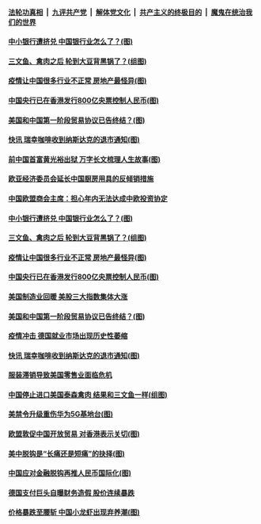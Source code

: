 ####  [法轮功真相](../../../../basic/blob/master/README.md?t=06250302) &nbsp;|&nbsp; [九评共产党](../../../../9ping.md/blob/master/README.md?t=06250302) &nbsp;|&nbsp; [解体党文化](../../../../jtdwh.md/blob/master/README.md?t=06250302)  &nbsp;|&nbsp; [共产主义的终极目的](../../../../gczydzjmd.md/blob/master/README.md?t=06250302) &nbsp;|&nbsp; [魔鬼在统治我们的世界](../../../../mgztzwmdsj.md/blob/master/README.md?t=06250302) 

#### [中小银行遭挤兑 中国银行业怎么了？(图)](../pages/p5/937574.md?t=06250302) 

#### [三文鱼、禽肉之后 轮到大豆背黑锅了？(组图)](../pages/p5/937480.md?t=06250302) 

#### [疫情让中国很多行业不正常 房地产最怪异(图)](../pages/p5/937485.md?t=06250302) 

#### [中国央行已在香港发行800亿央票控制人民币(图)](../pages/p5/937478.md?t=06250302) 

#### [美国和中国第一阶段贸易协议已告终结？(图)](../pages/p5/937467.md?t=06250302) 

#### [快讯 瑞幸咖啡收到纳斯达克的退市通知(图)](../pages/p5/937459.md?t=06250302) 

#### [前中国首富黄光裕出狱 万字长文梳理人生故事(图)](../pages/p5/937586.md?t=06250302) 

#### [欧亚经济委员会延长中国厨房用具的反倾销措施](../pages/p5/937582.md?t=06250302) 

#### [中国欧盟商会主席：担心年内无法达成中欧投资协定](../pages/p5/937575.md?t=06250302) 

#### [中小银行遭挤兑 中国银行业怎么了？(图)](../pages/p5/937574.md?t=06250302) 

#### [三文鱼、禽肉之后 轮到大豆背黑锅了？(组图)](../pages/p5/937480.md?t=06250302) 

#### [疫情让中国很多行业不正常 房地产最怪异(图)](../pages/p5/937485.md?t=06250302) 

#### [中国央行已在香港发行800亿央票控制人民币(图)](../pages/p5/937478.md?t=06250302) 

#### [美国制造业回暖 美股三大指数集体大涨](../pages/p5/937475.md?t=06250302) 

#### [美国和中国第一阶段贸易协议已告终结？(图)](../pages/p5/937467.md?t=06250302) 

#### [疫情冲击 德国就业市场出现历史性萎缩](../pages/p5/937462.md?t=06250302) 

#### [快讯 瑞幸咖啡收到纳斯达克的退市通知(图)](../pages/p5/937459.md?t=06250302) 

#### [服装滞销导致美国零售业面临危机](../pages/p5/937458.md?t=06250302) 

#### [中国停止进口美国泰森禽肉 结果和三文鱼一样(组图)](../pages/p5/937379.md?t=06250302) 

#### [美禁令升级重伤华为5G基地台(图)](../pages/p5/937393.md?t=06250302) 


#### [欧盟敦促中国开放贸易 对香港表示关切(图)](../pages/p5/937388.md?t=06250302) 

#### [美中脱钩是“长痛还是短痛”的抉择(图)](../pages/p5/937387.md?t=06250302) 

#### [中国应对金融脱钩再推人民币国际化(图)](../pages/p5/937352.md?t=06250302) 

#### [德国支付巨头自曝财务造假 股价连续暴跌](../pages/p5/937367.md?t=06250302) 

#### [价格暴跌至腰斩 中国小龙虾出现弃养潮(图)](../pages/p5/937349.md?t=06250302) 

